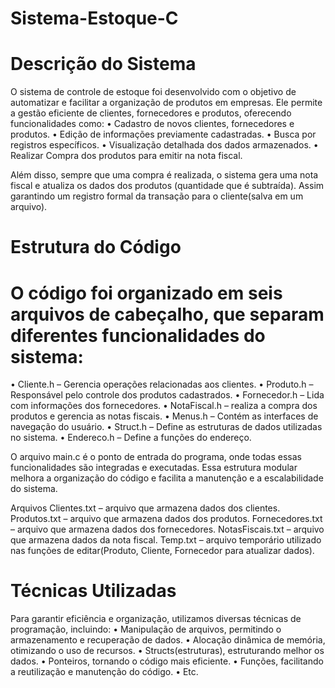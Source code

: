 # Sistema-Estoque-C
# Descrição do Sistema 
O sistema de controle de estoque foi desenvolvido com o objetivo de automatizar e 
facilitar a organização de produtos em empresas. Ele permite a gestão eficiente de 
clientes, fornecedores e produtos, oferecendo funcionalidades como: 
• Cadastro de novos clientes, fornecedores e produtos. 
• Edição de informações previamente cadastradas. 
• Busca por registros específicos. 
• Visualização detalhada dos dados armazenados. 
• Realizar Compra dos produtos para emitir na nota fiscal.

Além disso, sempre que uma compra é realizada, o sistema gera uma nota fiscal e 
atualiza os dados dos produtos (quantidade que é subtraída). Assim garantindo um 
registro formal da transação para o cliente(salva em um arquivo). 

# Estrutura do Código 
# O código foi organizado em seis arquivos de cabeçalho, que separam diferentes funcionalidades do sistema: 
• Cliente.h – Gerencia operações relacionadas aos clientes. 
• Produto.h – Responsável pelo controle dos produtos cadastrados. 
• Fornecedor.h – Lida com informações dos fornecedores. 
• NotaFiscal.h – realiza a compra dos produtos e gerencia as notas fiscais. 
• Menus.h – Contém as interfaces de navegação do usuário. 
• Struct.h – Define as estruturas de dados utilizadas no sistema. 
• Endereco.h – Define a funções do endereço. 

O arquivo main.c é o ponto de entrada do programa, onde todas essas funcionalidades 
são integradas e executadas. Essa estrutura modular melhora a organização do código e 
facilita a manutenção e a escalabilidade do sistema. 

Arquivos 
Clientes.txt – arquivo que armazena dados dos clientes. 
Produtos.txt – arquivo que armazena dados dos produtos. 
Fornecedores.txt – arquivo que armazena dados dos fornecedores. 
NotasFiscais.txt – arquivo que armazena dados da nota fiscal. 
Temp.txt – arquivo temporário utilizado nas funções de editar(Produto, Cliente, 
Fornecedor para atualizar dados). 

# Técnicas Utilizadas 
Para garantir eficiência e organização, utilizamos diversas técnicas de programação, 
incluindo: 
• Manipulação de arquivos, permitindo o armazenamento e recuperação de 
dados. 
• Alocação dinâmica de memória, otimizando o uso de recursos. 
• Structs(estruturas), estruturando melhor os dados. 
• Ponteiros, tornando o código mais eficiente. 
• Funções, facilitando a reutilização e manutenção do código. 
• Etc. 
